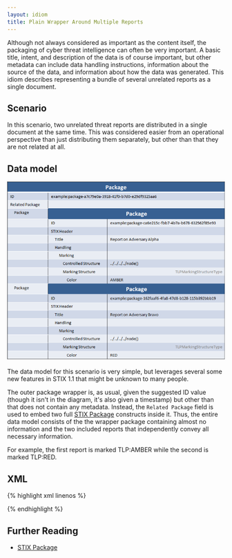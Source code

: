 ```yaml
---
layout: idiom
title: Plain Wrapper Around Multiple Reports
---
```


Although not always considered as important as the content itself, the packaging of cyber threat intelligence can often be very important. A basic title, intent, and description of the data is of course important, but other metadata can include data handling instructions, information about the source of the data, and information about how the data was generated. This idiom describes representing a bundle of several unrelated reports as a single document.

## Scenario

In this scenario, two unrelated threat reports are distributed in a single document at the same time. This was considered easier from an operational perspective than just distributing them separately, but other than that they are not related at all.

## Data model

<img src="diagram.png" alt="Wrapper around packages" class="aside-text" />

The data model for this scenario is very simple, but leverages several some new features in STIX 1.1 that might be unknown to many people.

The outer package wrapper is, as usual, given the suggested ID value (though it isn't in the diagram, it's also given a timestamp) but other than that does not contain any metadata. Instead, the `Related Package` field is used to embed two full [STIX Package](/documentation/stixCore/STIXType) constructs inside it. Thus, the entire data model consists of the the wrapper package containing almost no information and the two included reports that independently convey all necessary information.

For example, the first report is marked TLP:AMBER while the second is marked TLP:RED.

## XML

{% highlight xml linenos %}

{% endhighlight %}


## Further Reading

* [STIX Package](/documentation/stixCore/STIXType)